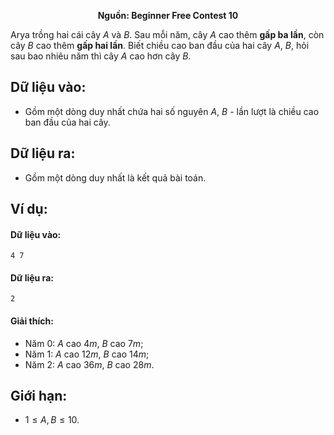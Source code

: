 **<center>Nguồn: Beginner Free Contest 10</center>**

Arya trồng hai cái cây $A$ và $B$. Sau mỗi năm, cây $A$ cao thêm **gấp ba lần**, còn cây $B$ cao thêm **gấp hai lần**. Biết chiều cao ban đầu của hai cây $A$, $B$, hỏi sau bao nhiêu năm thì cây $A$ cao hơn cây $B$.

## Dữ liệu vào:
- Gồm một dòng duy nhất chứa hai số nguyên $A$, $B$ - lần lượt là chiều cao ban đầu của hai cây.

## Dữ liệu ra:
- Gồm một dòng duy nhất là kết quả bài toán.

## Ví dụ:
#### Dữ liệu vào:
```
4 7
```

#### Dữ liệu ra:
```
2
```

#### Giải thích:
- Năm $0$: $A$ cao $4m$, $B$ cao $7m$;
- Năm $1$: $A$ cao $12m$, $B$ cao $14m$;
- Năm $2$: $A$ cao $36m$, $B$ cao $28m$.

## Giới hạn:
- $1 ≤ A, B ≤ 10$.